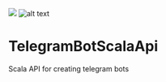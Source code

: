 [![](https://jitpack.io/v/kgribov/TelegramBotScalaApi.svg)](https://jitpack.io/#kgribov/TelegramBotScalaApi)
![alt text](https://travis-ci.org/kgribov/TelegramBotScalaApi.svg?branch=master)

# TelegramBotScalaApi
Scala API for creating telegram bots
